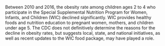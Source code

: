 Between 2010 and 2016, the obesity rate among children ages 2 to 4 who participate in the Special Supplemental Nutrition Program for Women, Infants, and Children (WIC) declined significantly. WIC provides healthy foods and nutrition education to pregnant women, mothers, and children under age 5. The CDC does not definitively determine the reasons for the decline in obesity rates, but suggests local, state, and national initiatives, as well as recent updates to the WIC food package, may have played a role.
